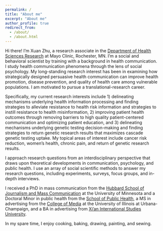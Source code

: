 ```yaml
---
permalink: /
title: "About me"
excerpt: "About me"
author_profile: true
redirect_from: 
  - /about/
  - /about.html
---
```


Hi there! I’m Xuan Zhu, a research associate in the <a href="https://www.mayo.edu/research/departments-divisions/department-health-sciences-research/overview" target="_blank">Department of Health Sciences Research</a> at Mayo Clinic, Rochester, MN. I’m a social and behavioral scientist by training with a background in health communication. I study health communication phenomena through the lens of social psychology. My long-standing research interest has been in examining how strategically designed persuasive health communication can improve health promotion, disease prevention, and quality of health care among vulnerable populations. I am motivated to pursue a translational-research career. 

Specifically, my current research interests include 1) delineating mechanisms underlying health information processing and finding strategies to alleviate resistance to health risk information and strategies to instill resistance to health misinformation, 2) improving patient health outcomes through removing barriers to high quality patient-centered communication and optimizing patient education, and 3) delineating mechanisms underlying genetic testing decision-making and finding strategies to return genetic research results that maximizes cascade genetic testing uptake. My topical areas of interest include cancer risk reduction, women’s health, chronic pain, and return of genetic research results.

I approach research questions from an interdisciplinary perspective that draws upon theoretical developments in communication, psychology, and public health. I use an array of social scientific methods to answer my research questions, including experiments, surveys, focus groups, and in-depth interviews.

I received a PhD in mass communication from the <a href="https://cla.umn.edu/hsjmc" target="_blank">Hubbard School of Journalism and Mass Communication</a> at the University of Minnesota and a Doctoral Minor in public health from the <a href="http://www.sph.umn.edu/" target="_blank">School of Public Health</a>, a MS in advertising from the <a href="https://media.illinois.edu/" target="_blank">College of Media</a> at the University of Illinois at Urbana-Champaign, and a BA in advertising from <a href="http://en.xisu.edu.cn/" target="_blank">Xi’an International Studies University</a>.

In my spare time, I enjoy cooking, baking, drawing, painting, and sewing.
